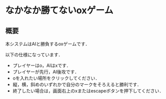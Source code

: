 # なかなか勝てないoxゲーム

## 概要

本システムはAIと勝負するoxゲームです．

以下の仕様になっています．

* プレイヤーはo，AIはxです．
* プレイヤーが先行，AI後攻です．
* oを入れたい場所をクリックしてください．
* 縦，横，斜めのいずれかで自分のマークをそろえると勝利です．
* 終了したい場合は，画面右上のxまたはescapeボタンを押下してください．

